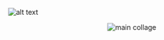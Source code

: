 ![alt text](<https://github.com/ZackYounger/1st-person-tank-trouble/tree/main/images/1.jpg?raw=true>)


<p align="center"><img alt="main collage" src="/images1.jpg"></p>
